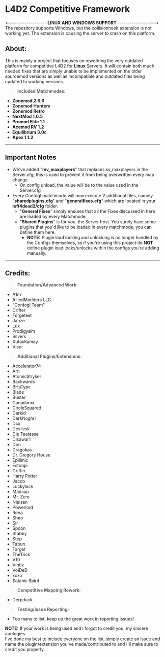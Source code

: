 # **L4D2 Competitive Framework**

<------------------ **LINUX AND WINDOWS SUPPORT** ------------------>  
The repository supports Windows, but the collisionhook extension is not working yet. The extension is causing the server to crash on this platform.

## **About:**

This is mainly a project that focuses on reworking the very outdated platform for competitive L4D2 for **Linux** Servers.
It will contain both much needed fixes that are simply unable to be implemented on the older sourcemod versions as well as incompatible and outdated files being updated to working versions.

> **Included Matchmodes:**
* **Zonemod 2.6.6**
* **Zonemod Hunters**
* **Zonemod Retro**
* **NextMod 1.0.5**
* **Promod Elite 1.1**
* **Acemod RV 1.2**
* **Equilibrium 3.0c**
* **Apex 1.1.2**

---

## **Important Notes**
* We've added "**mv_maxplayers**" that replaces sv_maxplayers in the Server.cfg, this is used to prevent it from being overwritten every map change.
  * On config unload, the value will be to the value used in the Server.cfg
* Every Confogl matchmode will now execute 2 additional files, namely "**sharedplugins.cfg**" and "**generalfixes.cfg**" which are located in your **left4dead2/cfg** folder.
  * "**General Fixes**" simply ensures that all the Fixes discussed in here are loaded by every Matchmode.
  * "**Shared Plugins**" is for you, the Server host. You surely have some plugins that you'd like to be loaded in every matchmode, you can define them here.
    * **NOTE:** Plugin load locking and unlocking is no longer handled by the Configs themselves, so if you're using this project do **NOT** define plugin load locks/unlocks within the configs you're adding manually.

---

## **Credits:**

> **Foundation/Advanced Work:**
* A1m`
* AlliedModders LLC.
* "Confogl Team"
* Dr!fter
* Forgetest
* Jahze
* Lux
* Prodigysim
* Silvers
* XutaxKamay
* Visor

> **Additional Plugins/Extensions:**
* Accelerator74
* Arti
* AtomicStryker
* Backwards
* BHaType
* Blade
* Buster
* Canadarox
* CircleSquared
* Darkid
* DarkNoghri
* Dcx
* Devilesk
* Die Teetasse
* Disawar1
* Don
* Dragokas
* Dr. Gregory House
* Epilimic
* Estoopi
* Griffin
* Harry Potter
* Jacob
* Luckylock
* Madcap
* Mr. Zero
* Nielsen
* Powerlord
* Rena
* Sheo
* Sir
* Spoon
* Stabby
* Step
* Tabun
* Target
* TheTrick
* V10
* Vintik
* VoiDeD
* xoxo
* $atanic $pirit

> **Competitive Mapping Rework:**
* Derpduck

> **Testing/Issue Reporting:**
* Too many to list, keep up the great work in reporting issues!


**NOTE:** If your work is being used and I forgot to credit you, my sincere apologies.  
I've done my best to include everyone on the list, simply create an issue and name the plugin/extension you've made/contributed to and I'll make sure to credit you properly.
